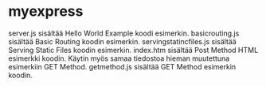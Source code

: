 # myexpress
server.js sisältää Hello World  Example koodi esimerkin.
basicrouting.js sisältää Basic Routing koodin esimerkin.
servingstatincfiles.js sisältää Serving Static Files koodin esimerkin.
index.htm sisältää Post Method HTML esimerkki koodin. Käytin myös samaa tiedostoa hieman muutettuna esimerkiin GET Method.
getmethod.js sisältää GET Method esimerkin koodin.

